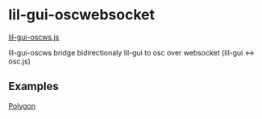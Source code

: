 # lil-gui-oscwebsocket

[lil-gui-oscws.js](https://gllmar.github.io/lil-gui-oscws/#/)

lil-gui-oscws bridge bidirectionaly lil-gui to osc over websocket (lil-gui &lt;-> osc.js)


## Examples

<a href="example/polygone.html"> Polygon</a>